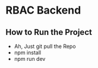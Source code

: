 # RBAC Backend

## How to Run the Project 
 - Ah, Just git pull the Repo
 - npm install
 - npm run dev
